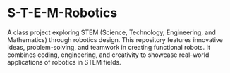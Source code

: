 # S-T-E-M-Robotics
A class project exploring STEM (Science, Technology, Engineering, and Mathematics) through robotics design. This repository features innovative ideas, problem-solving, and teamwork in creating functional robots. It combines coding, engineering, and creativity to showcase real-world applications of robotics in STEM fields.
